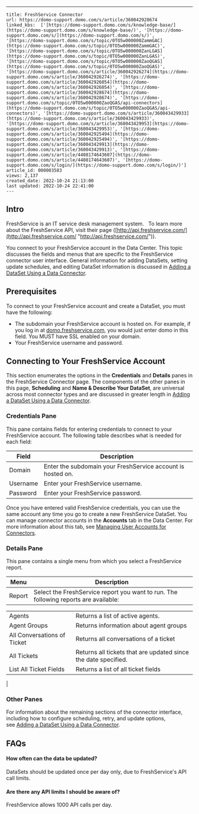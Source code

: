 ---
    title: FreshService Connector
    url: https://domo-support.domo.com/s/article/360042928674
    linked_kbs:  ['[https://domo-support.domo.com/s/knowledge-base/](https://domo-support.domo.com/s/knowledge-base/)', '[https://domo-support.domo.com/s/](https://domo-support.domo.com/s/)', '[https://domo-support.domo.com/s/topic/0TO5w000000ZammGAC](https://domo-support.domo.com/s/topic/0TO5w000000ZammGAC)', '[https://domo-support.domo.com/s/topic/0TO5w000000ZanLGAS](https://domo-support.domo.com/s/topic/0TO5w000000ZanLGAS)', '[https://domo-support.domo.com/s/topic/0TO5w000000ZaoQGAS](https://domo-support.domo.com/s/topic/0TO5w000000ZaoQGAS)', '[https://domo-support.domo.com/s/article/360042926274](https://domo-support.domo.com/s/article/360042926274)', '[https://domo-support.domo.com/s/article/360042926054](https://domo-support.domo.com/s/article/360042926054)', '[https://domo-support.domo.com/s/article/360042928674](https://domo-support.domo.com/s/article/360042928674)', '[https://domo-support.domo.com/s/topic/0TO5w000000ZaoQGAS/api-connectors](https://domo-support.domo.com/s/topic/0TO5w000000ZaoQGAS/api-connectors)', '[https://domo-support.domo.com/s/article/360043429933](https://domo-support.domo.com/s/article/360043429933)', '[https://domo-support.domo.com/s/article/360043429953](https://domo-support.domo.com/s/article/360043429953)', '[https://domo-support.domo.com/s/article/360042925494](https://domo-support.domo.com/s/article/360042925494)', '[https://domo-support.domo.com/s/article/360043429913](https://domo-support.domo.com/s/article/360043429913)', '[https://domo-support.domo.com/s/article/4408174643607](https://domo-support.domo.com/s/article/4408174643607)', '[https://domo-support.domo.com/s/login/](https://domo-support.domo.com/s/login/)']
    article_id: 000003583
    views: 2,137
    created_date: 2022-10-24 21:13:00
    last updated: 2022-10-24 22:41:00
    ---



Intro
-----


FreshService is an IT service desk management system.   To learn more about the FreshService API, visit their page ([http://api.freshservice.com/](http://api.freshservice.com/ "http://api.freshservice.com/")).


You connect to your FreshService account in the Data Center. This topic discusses the fields and menus that are specific to the FreshService connector user interface. General information for adding DataSets, setting update schedules, and editing DataSet information is discussed in [Adding a DataSet Using a Data Connector](/s/article/360042926274 "Adding a DataSet Using a Data Connector").


Prerequisites
-------------


To connect to your FreshService account and create a DataSet, you must have the following:


* The subdomain your FreshService account is hosted on. For example, if you log in at [domo.freshservice.com](http://domo.freshservice.com), you would just enter domo in this field. You MUST have SSL enabled on your domain.
* Your FreshService username and password.


Connecting to Your FreshService Account
---------------------------------------


This section enumerates the options in the **Credentials** and **Details** panes in the FreshService Connector page. The components of the other panes in this page, **Scheduling** and **Name & Describe Your DataSet**, are universal across most connector types and are discussed in greater length in [Adding a DataSet Using a Data Connector](/s/article/360042926274 "Adding a DataSet Using a Data Connector").


### Credentials Pane


This pane contains fields for entering credentials to connect to your FreshService account. The following table describes what is needed for each field:  




| Field | Description |
| --- | --- |
| Domain | Enter the subdomain your FreshService account is hosted on. |
| Username | Enter your FreshService username. |
| Password | Enter your FreshService password. |


Once you have entered valid FreshService credentials, you can use the same account any time you go to create a new FreshService DataSet. You can manage connector accounts in the **Accounts** tab in the Data Center. For more information about this tab, see [Managing User Accounts for Connectors](/s/article/360042926054 "Managing User Accounts for Connectors").


### Details Pane


This pane contains a single menu from which you select a FreshService report.




| Menu | Description |
| --- | --- |
| Report | Select the FreshService report you want to run. The following reports are available:

|  |  |
| --- | --- |
| Agents | Returns a list of active agents. |
| Agent Groups | Returns information about agent groups |
| All Conversations of Ticket | Returns all conversations of a ticket |
| All Tickets | Returns all tickets that are updated since the date specified. |
| List All Ticket Fields | Returns a list of all ticket fields |

 |


### Other Panes


For information about the remaining sections of the connector interface, including how to configure scheduling, retry, and update options, see [Adding a DataSet Using a Data Connector](/s/article/360042926274 "Adding a DataSet Using a Data Connector").


FAQs
----


#### How often can the data be updated?


DataSets should be updated once per day only, due to FreshService's API call limits.


#### Are there any API limits I should be aware of?


FreshService allows 1000 API calls per day.


